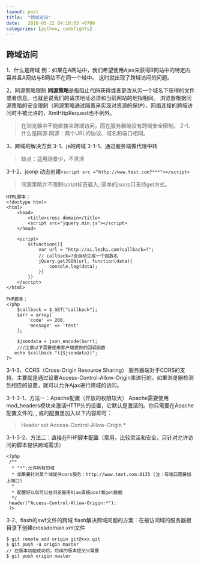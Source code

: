 ```yaml
---
layout: post
title:  "跨域访问"
date:   2016-05-22 04:10:03 +0700
categories: [python, codefights]
---
```


跨域访问
-----------------
1、什么是跨域
例：如果在A网站中，我们希望使用Ajax来获得B网站中的特定内容并且A网站与B网站不在同一个域中。
这时就出现了跨域访问的问题。

2、同源策略限制
**同源策略**是指阻止代码获得或者更改从另一个域名下获得的文件或者信息。也就是说我们的请求地址必须和当前网站的地指相同。
浏览器根据同源策略的安全限制（同源策略通过隔离来实现对资源的保护），网络连接的跨域访问时不被允许的，XmlHttpRequest也不例外。
>在浏览器中不能直接来跨域访问，而在服务器端没有跨域安全限制。
2-1、什么是同源
同源：两个URL的协议、域名和端口相同。

3、跨域的解决方案
3-1、js的跨域
3-1-1、通过服务端做代理中转
>缺点：适用场景少，不灵活

3-1-2、jsonp
动态创建`<script src ="http://www.test.com?***"></script>`
>同源策略并不限制script标签载入;
>简单的jsonp只支持get方式。

```
HTML脚本：
<!doctype html>
<html>
    <head>
        <title>cross domain</title>
        <script src="jquery.min.js"></script>
    </head>

    <script>
        $(function(){
			var url = "http://ai.lezhi.com?callback=?";
			// callback=?会自动生成一个函数名
			jQuery.getJSON(url, function(data){
				console.log(data);
			})
        })
    </script>
</html>

PHP脚本：
<?php
	$callback = $_GET["callback"];
	$arr = array(
		'code' => 200,
		'message' => 'test'
	);

	$jsondata = json_encode($arr);
	///注意以下需要使用客户端提供的回调函数
   echo $callback."({$jsondata})";
?>
```

3-1-3、CORS（Cross-Origin Resource Sharing）
服务器端对于CORS的支持，主要就是通过设置Access-Control-Allow-Origin来进行的。如果浏览器检测到相应的设置，就可以允许Ajax进行跨域的访问。

3-1-3-1、方法一：Apache配置（开放的权限较大）
Apache需要使用mod_headers模块来激活HTTP头的设置，它默认是激活的。你只需要在Apache配置文件的<Directory>, <Location>, <Files>或<VirtualHost>的配置里加入以下内容即可：

>Header set Access-Control-Allow-Origin *


3-1-3-2、方法二：直接在PHP脚本配置（常用，比较灵活和安全，只针对允许访问的脚本提供跨域需求）

```
<?php
 /**
  * "*":允许所有的域
  * 如果要针对某个域提供cors服务：http://www.test.com:8135 (注：有端口需要加上端口)
  *
  * 配置好以后可以在浏览器用Ajax直接post和get数据
  */
 header("Access-Control-Allow-Origin:*");
 ?>
```

3-2、flash的swf文件的跨域
flash解决跨域问题的方案：在被访问域的服务器根目录下创建crossdomain.xml文件

```
$ git remote add origin git@xxx.git
$ git push -u origin master
// 在版本初始成功后，后续的版本提交只需要
$ git push origin master

```
